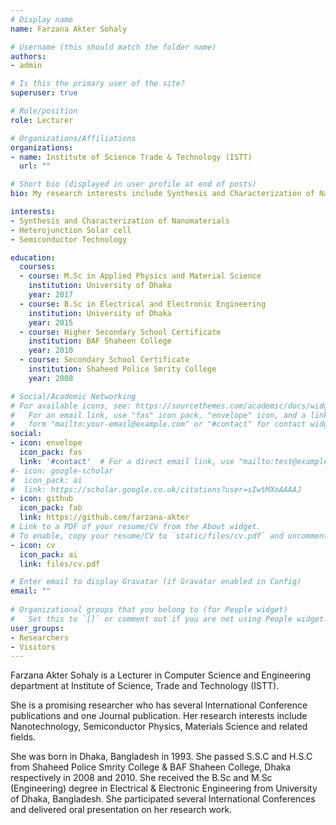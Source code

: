 ```yaml
---
# Display name
name: Farzana Akter Sohaly

# Username (this should match the folder name)
authors:
- admin

# Is this the primary user of the site?
superuser: true

# Role/position
role: Lecturer

# Organizations/Affiliations
organizations:
- name: Institute of Science Trade & Technology (ISTT)
  url: ""

# Short bio (displayed in user profile at end of posts)
bio: My research interests include Synthesis and Characterization of Nanomaterials, Heterojunction Solar cell and Semiconductor Technology.

interests:
- Synthesis and Characterization of Nanomaterials
- Heterojunction Solar cell
- Semiconductor Technology

education:
  courses:
  - course: M.Sc in Applied Physics and Material Science
    institution: University of Dhaka
    year: 2017
  - course: B.Sc in Electrical and Electronic Engineering
    institution: University of Dhaka
    year: 2015
  - course: Higher Secondary School Certificate
    institution: BAF Shaheen College
    year: 2010
  - course: Secondary School Certificate
    institution: Shaheed Police Smrity College
    year: 2008	

# Social/Academic Networking
# For available icons, see: https://sourcethemes.com/academic/docs/widgets/#icons
#   For an email link, use "fas" icon pack, "envelope" icon, and a link in the
#   form "mailto:your-email@example.com" or "#contact" for contact widget.
social:
- icon: envelope
  icon_pack: fas
  link: '#contact'  # For a direct email link, use "mailto:test@example.org".
#- icon: google-scholar
#  icon_pack: ai
#  link: https://scholar.google.co.uk/citations?user=sIwtMXoAAAAJ
- icon: github
  icon_pack: fab
  link: https://github.com/farzana-akter
# Link to a PDF of your resume/CV from the About widget.
# To enable, copy your resume/CV to `static/files/cv.pdf` and uncomment the lines below.  
- icon: cv
  icon_pack: ai
  link: files/cv.pdf

# Enter email to display Gravatar (if Gravatar enabled in Config)
email: ""
  
# Organizational groups that you belong to (for People widget)
#   Set this to `[]` or comment out if you are not using People widget.  
user_groups:
- Researchers
- Visitors
---
```


Farzana Akter Sohaly is a Lecturer in Computer Science and Engineering department at Institute of Science, Trade and Technology (ISTT). 

She is a promising researcher who has several International Conference publications and one Journal publication. Her research interests include Nanotechnology, Semiconductor Physics, Materials Science and related fields.

She was born in Dhaka, Bangladesh in 1993. She passed S.S.C and H.S.C from Shaheed Police Smrity College & BAF Shaheen College, Dhaka respectively in 2008 and 2010. She received the B.Sc and M.Sc (Engineering) degree in Electrical & Electronic Engineering from University of Dhaka, Bangladesh. She participated several International Conferences and delivered oral presentation on her research work.
